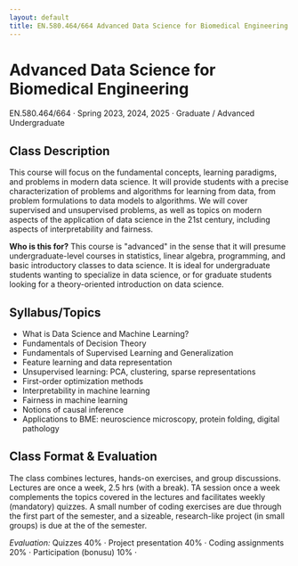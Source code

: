 ```yaml
---
layout: default
title: EN.580.464/664 Advanced Data Science for Biomedical Engineering
---
```


<h1 class="mt-2 mb-1">Advanced Data Science for Biomedical Engineering</h1>
<p class="text-muted mb-4">EN.580.464/664 · Spring 2023, 2024, 2025 · Graduate / Advanced Undergraduate</p>

<div class="bg-white shadow-sm rounded-xl p-3 mb-4">
  <h2 class="h4">Class Description</h2>
  <p class="mb-2">
    This course will focus on the fundamental concepts, learning paradigms, and problems in modern data science. It will provide students with a precise characterization of problems and algorithms for learning from data, from problem formulations to data models to algorithms. We will cover supervised and unsupervised problems, as well as topics on modern aspects of the application of data science in the 21st century, including aspects of interpretability and fairness. 
  </p>
  <p class="mb-0">
    <strong>Who is this for?</strong> This course is "advanced" in the sense that it will presume undergraduate-level courses in statistics, linear algebra, programming, and basic introductory classes to data science. It is ideal for undergraduate students wanting to specialize in data science, or for graduate students looking for a theory-oriented introduction on data science.
  </p>
</div>

<div class="bg-white shadow-sm rounded-xl p-3 mb-4">
  <h2 class="h4">Syllabus/Topics</h2>
  <ul class="mb-0">
    <li>What is Data Science and Machine Learning?</li>
    <li>Fundamentals of Decision Theory</li>
    <li>Fundamentals of Supervised Learning and Generalization</li>
    <li>Feature learning and data representation</li>
    <li>Unsupervised learning: PCA, clustering, sparse representations</li>
    <li>First-order optimization methods</li>
    <li>Interpretability in machine learning</li>
    <li>Fairness in machine learning</li>
    <li>Notions of causal inference</li>
    <li>Applications to BME: neuroscience microscopy, protein folding, digital pathology</li>
  </ul>
</div>

<div class="bg-white shadow-sm rounded-xl p-3 mb-4">
  <h2 class="h4">Class Format & Evaluation</h2>
  <p>
    The class combines lectures, hands-on exercises, and group discussions. Lectures are once a week, 2.5 hrs (with a break). TA session once a week complements the topics covered in the lectures and facilitates weekly (mandatory) quizzes. A small number of coding exercises are due through the first part of the semester, and a sizeable, research-like project (in small groups) is due at the of the semester.
  </p>
  <p class="mb-0"><em>Evaluation:</em> Quizzes 40% · Project presentation 40% · Coding assignments 20% · Participation (bonusu) 10% ·</p>
</div>
